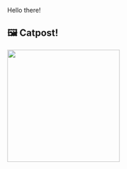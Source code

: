 Hello there!



## 🖼️ Catpost!

<sub>
    <img src="https://cdn2.thecatapi.com/images/MTgzNzY2OA.jpg" height="256">
</sub>

